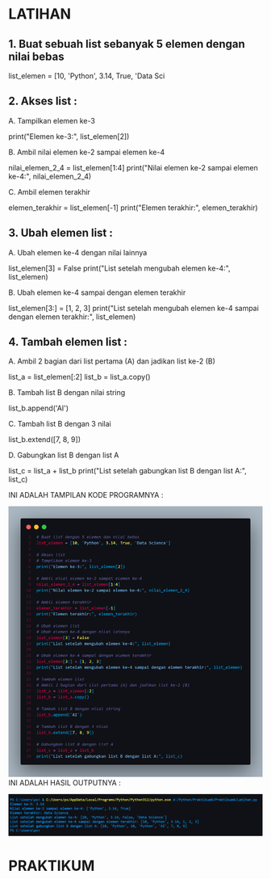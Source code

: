 <H1>LATIHAN</H1>
<H2>1. Buat sebuah list sebanyak 5 elemen dengan nilai bebas</H2>
<p>list_elemen = [10, 'Python', 3.14, True, 'Data Sci</p>
<H2>2. Akses list :</H2>
A. Tampilkan elemen ke-3
<p>print("Elemen ke-3:", list_elemen[2])</p>
B. Ambil nilai elemen ke-2 sampai elemen ke-4
<p>nilai_elemen_2_4 = list_elemen[1:4]
print("Nilai elemen ke-2 sampai elemen ke-4:", nilai_elemen_2_4)</p>
C. Ambil elemen terakhir
<p>elemen_terakhir = list_elemen[-1]
print("Elemen terakhir:", elemen_terakhir)</p>
<H2>3. Ubah elemen list :</H2>
A. Ubah elemen ke-4 dengan nilai lainnya
<p>list_elemen[3] = False
print("List setelah mengubah elemen ke-4:", list_elemen)</p>
B. Ubah elemen ke-4 sampai dengan elemen terakhir
<p>list_elemen[3:] = [1, 2, 3]
print("List setelah mengubah elemen ke-4 sampai dengan elemen terakhir:", list_elemen)</p>
<H2>4. Tambah elemen list :</H2>
A. Ambil 2 bagian dari list pertama (A) dan jadikan list ke-2 (B)
<P>list_a = list_elemen[:2]
list_b = list_a.copy()</P>
B. Tambah list B dengan nilai string
<p>list_b.append('AI')</p>
C. Tambah list B dengan 3 nilai
<p>list_b.extend([7, 8, 9])</p>
D. Gabungkan list B dengan list A
<p>list_c = list_a + list_b
print("List setelah gabungkan list B dengan list A:", list_c)</p>
INI ADALAH TAMPILAN KODE PROGRAMNYA :

![gambar](screenshot/ss2.png)
INI ADALAH HASIL OUTPUTNYA :

![gambar](screenshot/outputss2.png)
<H1>PRAKTIKUM</H1>
